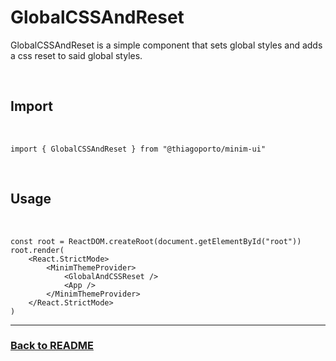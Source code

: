 # GlobalCSSAndReset

GlobalCSSAndReset is a simple component that sets global styles and adds a css reset to said global styles.

<br/>

## Import

<br/>

```tsx
import { GlobalCSSAndReset } from "@thiagoporto/minim-ui"
```

<br/>

## Usage

<br/>

```tsx
const root = ReactDOM.createRoot(document.getElementById("root"))
root.render(
	<React.StrictMode>
		<MinimThemeProvider>
			<GlobalAndCSSReset />
			<App />
		</MinimThemeProvider>
	</React.StrictMode>
)
```

<hr/>

### [Back to README](../README.md)
